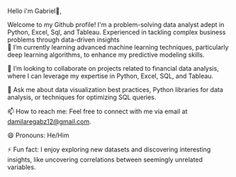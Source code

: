  Hello i'm Gabriel👋,

 Welcome to my Github profile! I'm a problem-solving data analyst adept in Python, Excel, Sql, and Tableau. Experienced in tackling complex business problems through data-driven insights  
🌱 I’m currently learning advanced machine learning techniques, particularly deep learning algorithms, to enhance my predictive modeling skills.

👯 I’m looking to collaborate on projects related to financial data analysis, where I can leverage my expertise in Python, Excel, SQL, and Tableau.

💬 Ask me about data visualization best practices, Python libraries for data analysis, or techniques for optimizing SQL queries.

📫 How to reach me: Feel free to connect with me via email at [damilaregabz12@gmail.com](mailto:damilaregabz12@gmail.com).

😄 Pronouns: He/Him

⚡ Fun fact: I enjoy exploring new datasets and discovering interesting insights, like uncovering correlations between seemingly unrelated variables.
